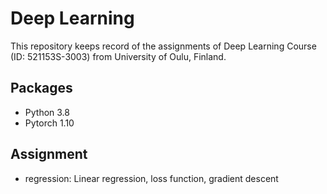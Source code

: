 # Deep Learning

This repository keeps record of the assignments of Deep Learning Course (ID: 521153S-3003) from University of Oulu, Finland.

## Packages

- Python 3.8
- Pytorch 1.10

## Assignment

- regression: Linear regression, loss function, gradient descent

